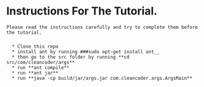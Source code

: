 # Instructions For The Tutorial.
    Please read the instructions carefully and try to complete them before the tutorial.
 
### 

      * Clone this repo 
      * install ant by running ###sudo apt-get install ant__
      * then go to the src folder by running **cd src/com/cleancoder/args**
      * run **ant compile**
      * run **ant jar**
      * run **java -cp build/jar/args.jar com.cleancoder.args.ArgsMain**
    
